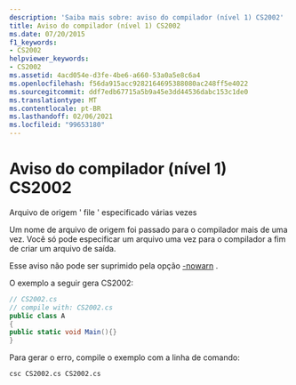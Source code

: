 ```yaml
---
description: 'Saiba mais sobre: aviso do compilador (nível 1) CS2002'
title: Aviso do compilador (nível 1) CS2002
ms.date: 07/20/2015
f1_keywords:
- CS2002
helpviewer_keywords:
- CS2002
ms.assetid: 4acd054e-d3fe-4be6-a660-53a0a5e8c6a4
ms.openlocfilehash: f56da915acc9282164695388080ac248ff5e4022
ms.sourcegitcommit: ddf7edb67715a5b9a45e3dd44536dabc153c1de0
ms.translationtype: MT
ms.contentlocale: pt-BR
ms.lasthandoff: 02/06/2021
ms.locfileid: "99653180"
---
```

# <a name="compiler-warning-level-1-cs2002"></a>Aviso do compilador (nível 1) CS2002

Arquivo de origem ' file ' especificado várias vezes  
  
 Um nome de arquivo de origem foi passado para o compilador mais de uma vez. Você só pode especificar um arquivo uma vez para o compilador a fim de criar um arquivo de saída.  
  
 Esse aviso não pode ser suprimido pela opção [-nowarn](../language-reference/compiler-options/nowarn-compiler-option.md) .  
  
 O exemplo a seguir gera CS2002:  
  
```csharp  
// CS2002.cs  
// compile with: CS2002.cs  
public class A  
{  
public static void Main(){}  
}  
```  
  
 Para gerar o erro, compile o exemplo com a linha de comando:  
  
```console  
csc CS2002.cs CS2002.cs  
```
